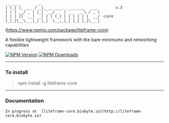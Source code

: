      _ _ _        __                          
    | (_| |_ ___ / _|_ __ __ _ _ __ ___   ___        v.3
    | | | __/ _ | |_| '__/ _` | '_ ` _ \ / _ \
    | | | ||  __|  _| | | (_| | | | | | |  __/ -core
    |_|_|\__\___|_| |_|  \__,_|_| |_| |_|\___| 
                                    

(https://www.npmjs.com/package/liteframe-core)

A flexible lightweight framework with the bare minimums and networking capabilities

[![NPM Version][npm-image]][npm-url]
[![NPM Downloads][downloads-image]][downloads-url]
<!-- [![Linux Version][linux-image]][npm-url] -->

----
### **To install**
> npm install -g liteframe-core

----
### **Documentation** 
    In progress at  [liteframe-core.bixbyte.io](http://liteframe-core.bixbyte.io)

[npm-image]: https://img.shields.io/npm/v/liteframe.svg
[npm-url]: https://npmjs.org/package/liteframe
[downloads-image]: https://img.shields.io/npm/dm/liteframe.svg
[downloads-url]: https://npmjs.org/package/liteframe-core
[linux-image]: https://img.shields.io/travis/ianmin2/liteframe-core/master.svg?label=linux
[windows-image]: https://img.shields.io/appveyor/ci/dougwilson/liteframe-core/master.svg?label=windows

[test-image]: https://img.shields.io/coveralls/ianmin2/liteframe-core/master.svg
